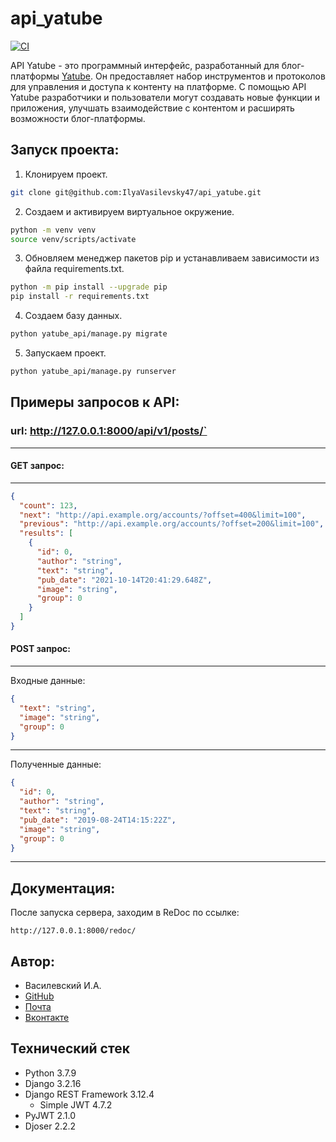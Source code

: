 # api_yatube

[![CI](https://github.com/IlyaVasilevsky47/api_yatube/actions/workflows/main.yml/badge.svg?branch=master)](https://github.com/IlyaVasilevsky47/api_yatube/actions/workflows/main.yml)

API Yatube - это программный интерфейс, разработанный для блог-платформы [Yatube](https://github.com/IlyaVasilevsky47/yatube). Он предоставляет набор инструментов и протоколов для управления и доступа к контенту на платформе. С помощью API Yatube разработчики и пользователи могут создавать новые функции и приложения, улучшать взаимодействие с контентом и расширять возможности блог-платформы.

## Запуск проекта:
1. Клонируем проект.
```bash
git clone git@github.com:IlyaVasilevsky47/api_yatube.git
```

2. Создаем и активируем виртуальное окружение.
```bash
python -m venv venv
source venv/scripts/activate
```

3. Обновляем менеджер пакетов pip и устанавливаем зависимости из файла requirements.txt.
```bash
python -m pip install --upgrade pip
pip install -r requirements.txt
```

4. Создаем базу данных. 
```bash
python yatube_api/manage.py migrate 
```

5. Запускаем проект.
```bash
python yatube_api/manage.py runserver 
```

## Примеры запросов к API:
### url: http://127.0.0.1:8000/api/v1/posts/`
---
#### GET запрос:
---
```json
{
  "count": 123,
  "next": "http://api.example.org/accounts/?offset=400&limit=100",
  "previous": "http://api.example.org/accounts/?offset=200&limit=100",
  "results": [
    {
      "id": 0,
      "author": "string",
      "text": "string",
      "pub_date": "2021-10-14T20:41:29.648Z",
      "image": "string",
      "group": 0
    }
  ]
}
```

#### POST запрос:
---
Входные данные:
```json
{
  "text": "string",
  "image": "string",
  "group": 0
}
```
---
Полученные данные:
```json
{
  "id": 0,
  "author": "string",
  "text": "string",
  "pub_date": "2019-08-24T14:15:22Z",
  "image": "string",
  "group": 0
}
```
---
## Документация:
После запуска сервера, заходим в ReDoc по ссылке:
```url
http://127.0.0.1:8000/redoc/
```

## Автор:
- Василевский И.А.
- [GitHub](https://github.com/IlyaVasilevsky47)
- [Почта](vasilevskijila047@gmail.com)
- [Вконтакте](https://vk.com/ilya.vasilevskiy47)

## Технический стек
- Python 3.7.9
- Django 3.2.16
- Django REST Framework 3.12.4
  - Simple JWT 4.7.2
- PyJWT 2.1.0
- Djoser 2.2.2
